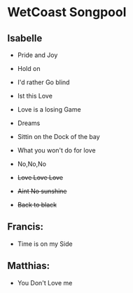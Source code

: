 # WetCoast Songpool

## Isabelle
* Pride and Joy
* Hold on
* I'd rather Go blind
* Ist this Love
* Love is a losing Game
* Dreams
* Sittin on the Dock of the bay

* What you won't do for love
* No,No,No

* ~~Love Love Love~~
* ~~Aint No sunshine~~
* ~~Back to black~~

## Francis:
* Time is on my Side

## Matthias:
* You Don't Love me  

